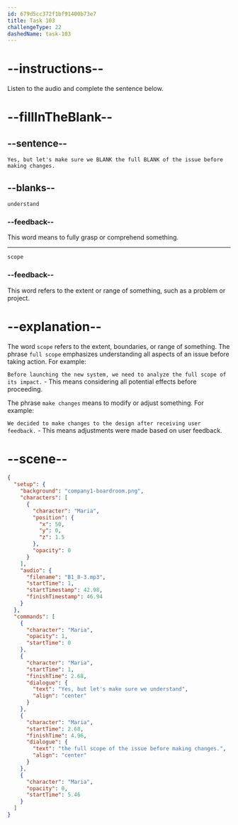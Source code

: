 ```yaml
---
id: 679d5cc372f1bf91400b73e7
title: Task 103
challengeType: 22
dashedName: task-103
---
```


<!-- (Audio) Maria: Yes, but let's make sure we understand the full scope of the issue before making changes. -->

# --instructions--

Listen to the audio and complete the sentence below.

# --fillInTheBlank--

## --sentence--

`Yes, but let's make sure we BLANK the full BLANK of the issue before making changes.`

## --blanks--

`understand`

### --feedback--

This word means to fully grasp or comprehend something.

---

`scope`

### --feedback--

This word refers to the extent or range of something, such as a problem or project.

# --explanation--

The word `scope` refers to the extent, boundaries, or range of something. The phrase `full scope` emphasizes understanding all aspects of an issue before taking action. For example:  

`Before launching the new system, we need to analyze the full scope of its impact.` - This means considering all potential effects before proceeding.

The phrase `make changes` means to modify or adjust something. For example:

`We decided to make changes to the design after receiving user feedback.` - This means adjustments were made based on user feedback.

# --scene--

```json
{
  "setup": {
    "background": "company1-boardroom.png",
    "characters": [
      {
        "character": "Maria",
        "position": {
          "x": 50,
          "y": 0,
          "z": 1.5
        },
        "opacity": 0
      }
    ],
    "audio": {
      "filename": "B1_8-3.mp3",
      "startTime": 1,
      "startTimestamp": 42.98,
      "finishTimestamp": 46.94
    }
  },
  "commands": [
    {
      "character": "Maria",
      "opacity": 1,
      "startTime": 0
    },
    {
      "character": "Maria",
      "startTime": 1,
      "finishTime": 2.68,
      "dialogue": {
        "text": "Yes, but let's make sure we understand",
        "align": "center"
      }
    },
    {
      "character": "Maria",
      "startTime": 2.68,
      "finishTime": 4.96,
      "dialogue": {
        "text": "the full scope of the issue before making changes.",
        "align": "center"
      }
    },
    {
      "character": "Maria",
      "opacity": 0,
      "startTime": 5.46
    }
  ]
}
```
